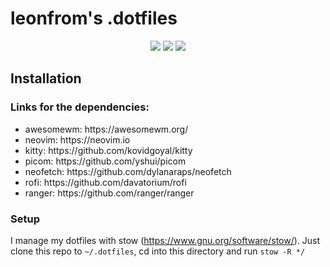 # leonfrom's .dotfiles

<p align="center">
  <img src="https://img.shields.io/github/forks/leonfrom/.dotfiles?color=green&style=for-the-badge" />
  <img src="https://img.shields.io/github/stars/leonfrom/.dotfiles?color=yellow&style=for-the-badge" />
  <img src="https://img.shields.io/github/watchers/leonfrom/.dotfiles?color=blue&style=for-the-badge" />
</p>

## Installation

### Links for the dependencies:
<ul>
  <li>awesomewm: https://awesomewm.org/</li>
  <li>neovim: https://neovim.io</li>
  <li>kitty: https://github.com/kovidgoyal/kitty</li>
  <li>picom: https://github.com/yshui/picom</li>
  <li>neofetch: https://github.com/dylanaraps/neofetch</li>
  <li>rofi: https://github.com/davatorium/rofi</li>
  <li>ranger: https://github.com/ranger/ranger</li>
</ul>

### Setup
I manage my dotfiles with stow (https://www.gnu.org/software/stow/). Just clone this repo to <code>~/.dotfiles</code>, cd into this directory and run <code>stow -R */</code>
